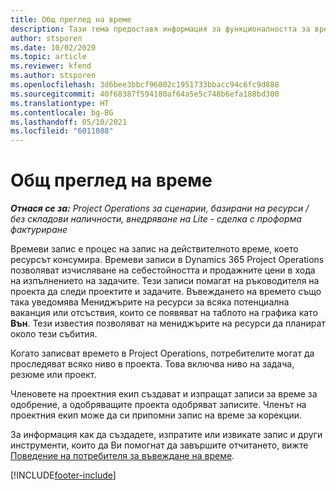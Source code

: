 ```yaml
---
title: Общ преглед на време
description: Тази тема предоставя информация за функционалността за време в Dynamics 365 Project Operations.
author: stsporen
ms.date: 10/02/2020
ms.topic: article
ms.reviewer: kfend
ms.author: stsporen
ms.openlocfilehash: 3d6bee3bbcf96002c1951733bbacc94c6fc9d888
ms.sourcegitcommit: 40f68387f594180af64a5e5c748b6efa188bd300
ms.translationtype: HT
ms.contentlocale: bg-BG
ms.lasthandoff: 05/10/2021
ms.locfileid: "6011088"
---
```

# <a name="time-overview"></a>Общ преглед на време

_**Отнася се за:** Project Operations за сценарии, базирани на ресурси / без складови наличности, внедряване на Lite - сделка с проформа фактуриране_

Времеви запис е процес на запис на действителното време, което ресурсът консумира. Времеви записи в Dynamics 365 Project Operations позволяват изчисляване на себестойността и продажните цени в хода на изпълнението на задачите. Тези записи помагат на ръководителя на проекта да следи проектите и задачите. Въвеждането на времето също така уведомява Мениджърите на ресурси за всяка потенциална ваканция или отсъствия, които се появяват на таблото на графика като **Вън**. Тези известия позволяват на мениджърите на ресурси да планират около тези събития.

Когато записват времето в Project Operations, потребителите могат да проследяват всяко ниво в проекта. Това включва ниво на задача, резюме или проект.

Членовете на проектния екип създават и изпращат записи за време за одобрение, а одобряващите проекта одобряват записите. Членът на проектния екип може да си припомни запис на време за корекции.

За информация как да създадете, изпратите или извикате запис и други инструменти, които да Ви помогнат да завършите отчитането, вижте [Поведение на потребителя за въвеждане на време](ui-behavior-time.md).



[!INCLUDE[footer-include](../includes/footer-banner.md)]